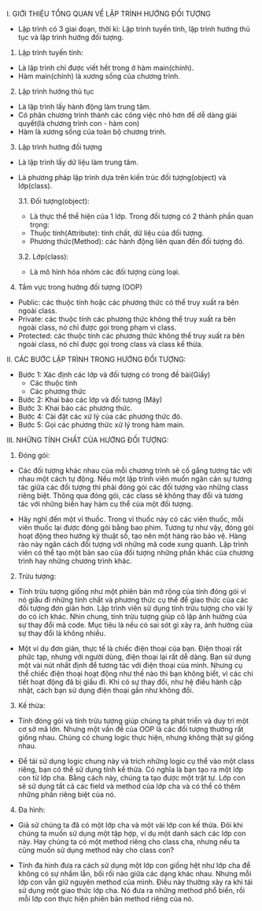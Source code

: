 I. GIỚI THIỆU TỔNG QUAN VỀ LẬP TRÌNH HƯỚNG ĐỐI TƯỢNG
* Lập trình có 3 giai đoạn, thời kì: Lập trình tuyến tính, lập trình hướng thủ tục và lập trình hướng đối tượng.

1. Lập trình tuyến tính:
- Là lập trình chỉ được viết hết trong ở hàm main(chính).
- Hàm main(chính) là xương sống của chương trình.

2. Lập trình hướng thủ tục
- Là lập trình lấy hành động làm trung tâm.
- Có phân chương trình thành các công việc nhỏ hơn để dễ dàng giải quyết(là chương trình con - hàm con)
- Hàm là xương sống của toàn bộ chương trình.

3. Lập trình hướng đối tượng
- Là lập trình lấy dữ liệu làm trung tâm.
- Là phương pháp lập trình dựa trên kiến trúc đối tượng(object) và lớp(class).
  
  3.1. Đối tượng(object):
  - Là thực thể thể hiện của 1 lớp. Trong đối tượng có 2 thành phần quan trọng:
  + Thuộc tính(Attribute): tính chất, dữ liệu của đối tượng.
  + Phương thức(Method): các hành động liên quan đến đối tượng đó.

  3.2. Lớp(class):
  - Là mô hình hóa nhóm các đối tượng cùng loại.

4. Tầm vực trong hướng đối tượng (OOP)
- Public: các thuộc tính hoặc các phương thức có thể truy xuất ra bên ngoài class.
- Private: các thuộc tính các phương thức không thể truy xuất ra bên ngoài class, nó chỉ được gọi trong phạm vi class.
- Protected: các thuộc tính các phương thức không thể truy xuất ra bên ngoài class, nó chỉ được gọi trong class và class kế thừa.

II. CÁC BƯỚC LẬP TRÌNH TRONG HƯỚNG ĐỐI TƯỢNG:
- Bước 1: Xác định các lớp và đối tượng có trong đề bài(Giấy)
	+ Các thuộc tính
	+ Các phương thức
- Bước 2: Khai báo các lớp và đối tượng (Máy)
- Bước 3: Khai báo các phương thức.
- Bước 4: Cài đặt các xử lý của các phương thức đó.
- Bước 5: Gọi các phương thức xử lý trong hàm main.

III. NHỮNG TÍNH CHẤT CỦA HƯỚNG ĐỐI TƯỢNG:
1. Đóng gói:
- Các đối tượng khác nhau của mỗi chương trình sẽ cố gắng tương tác với nhau một cách tự động. Nếu một lập trình viên muốn ngăn cản sự tương tác giữa các đối tượng thì phải đóng gói các đối tượng vào những class riêng biệt. Thông qua đóng gói, các class sẽ không thay đổi và tương tác với những biến hay hàm cụ thể của một đối tượng.

- Hãy nghĩ đến một vỉ thuốc. Trong vỉ thuốc này có các viên thuốc, mỗi viên thuốc lại được đóng gói bằng bao phim. Tương tự như vậy, đóng gói hoạt động theo hướng kỹ thuật số, tạo nên một hàng rào bảo vệ. Hàng rào này ngăn cách đối tượng với những mã code xung quanh. Lập trình viên có thể tạo một bản sao của đối tượng những phần khác của chương trình hay những chương trình khác.

2. Trừu tượng:
- Tính trừu tượng giống như một phiên bản mở rộng của tính đóng gói vì nó giấu đi những tính chất và phương thức cụ thể để giao thức của các đối tượng đơn giản hơn. Lập trình viên sử dụng tính trừu tượng cho vài lý do có ích khác. Nhìn chung, tính trừu tượng giúp cô lập ảnh hưởng của sự thay đổi mã code. Mục tiêu là nếu có sai sót gì xảy ra, ảnh hưởng của sự thay đổi là không nhiều.

- Một ví dụ đơn giản, thực tế là chiếc điện thoại của bạn. Điện thoại rất phức tạp, nhưng với người dùng, điện thoại lại rất dễ dàng. Bạn sử dụng một vài nút nhất định để tương tác với điện thoại của mình. Nhưng cụ thể chiếc điện thoại hoạt động như thế nào thì bạn không biết, vì các chi tiết hoạt động đã bị giấu đi. Khi có sự thay đổi, như hệ điều hành cập nhật, cách bạn sử dụng điện thoại gần như không đổi.

3. Kế thừa:
- Tính đóng gói và tính trừu tượng giúp chúng ta phát triển và duy trì một cơ sở mã lớn. Nhưng một vấn đề của OOP là các đối tượng thường rất giống nhau. Chúng có chung logic thực hiện, nhưng không thật sự giống nhau. 

- Để tái sử dụng logic chung này và trích những logic cụ thể vào một class riêng, bạn có thể sử dụng tính kế thừa. Có nghĩa là bạn tạo ra một lớp con từ lớp cha. Bằng cách này, chúng ta tạo được một trật tự. Lớp con sẽ sử dụng tất cả các field và method của lớp cha và có thể có thêm những phần riêng biệt của nó.

4. Đa hình:
- Giả sử chúng ta đã có một lớp cha và một vài lớp con kế thừa. Đôi khi chúng ta muốn sử dụng một tập hợp, ví dụ một danh sách các lớp con này. Hay chúng ta có một method riêng cho class cha, nhưng nếu ta cũng muốn sử dụng method này cho class con?

- Tính đa hình đưa ra cách sử dụng một lớp con giống hệt như lớp cha để không có sự nhầm lẫn, bối rối nào giữa các dạng khác nhau. Nhưng mỗi lớp con vẫn giữ nguyên method của mình. Điều này thường xảy ra khi tái sử dụng một giao thức lớp cha. Nó đưa ra những method phổ biến, rồi mỗi lớp con thực hiện phiên bản method riêng của nó.
